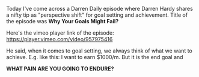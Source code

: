Today I've come across a Darren Daily episode where Darren Hardy shares a nifty tip as "perspective shift" for goal setting and achievement. Title of the episode was **Why Your Goals Might Fail?**

Here's the vimeo player link of the episode:
https://player.vimeo.com/video/957975416

He said, when it comes to goal setting, we always think of what we want to achieve. E.g. like this: I want to earn $1000/m. But it is the end goal and 

**WHAT PAIN ARE YOU GOING TO ENDURE?**